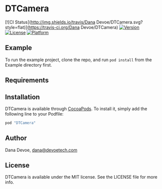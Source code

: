 # DTCamera

[![CI Status](http://img.shields.io/travis/Dana Devoe/DTCamera.svg?style=flat)](https://travis-ci.org/Dana Devoe/DTCamera)
[![Version](https://img.shields.io/cocoapods/v/DTCamera.svg?style=flat)](http://cocoapods.org/pods/DTCamera)
[![License](https://img.shields.io/cocoapods/l/DTCamera.svg?style=flat)](http://cocoapods.org/pods/DTCamera)
[![Platform](https://img.shields.io/cocoapods/p/DTCamera.svg?style=flat)](http://cocoapods.org/pods/DTCamera)

## Example

To run the example project, clone the repo, and run `pod install` from the Example directory first.

## Requirements

## Installation

DTCamera is available through [CocoaPods](http://cocoapods.org). To install
it, simply add the following line to your Podfile:

```ruby
pod "DTCamera"
```

## Author

Dana Devoe, dana@devoetech.com

## License

DTCamera is available under the MIT license. See the LICENSE file for more info.
